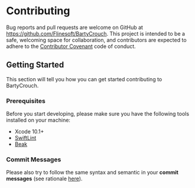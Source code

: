 # Contributing

Bug reports and pull requests are welcome on GitHub at https://github.com/Flinesoft/BartyCrouch. This project is intended to be a safe, welcoming space for collaboration, and contributors are expected to adhere to the [Contributor Covenant](http://contributor-covenant.org) code of conduct.

## Getting Started

This section will tell you how you can get started contributing to BartyCrouch.

### Prerequisites

Before you start developing, please make sure you have the following tools installed on your machine:

- Xcode 10.1+
- [SwiftLint](https://github.com/realm/SwiftLint)
- [Beak](https://github.com/yonaskolb/Beak)

### Commit Messages

Please also try to follow the same syntax and semantic in your **commit messages** (see rationale [here](http://chris.beams.io/posts/git-commit/)).
